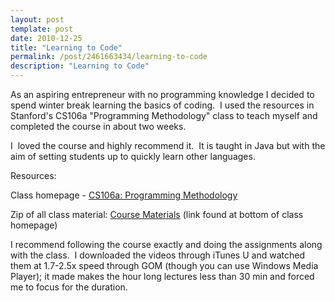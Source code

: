 ```yaml
---
layout: post
template: post
date: 2010-12-25
title: "Learning to Code"
permalink: /post/2461663434/learning-to-code
description: "Learning to Code"
---
```

<p>As an aspiring entrepreneur with no programming knowledge I decided to spend winter break learning the basics of coding.  I used the resources in Stanford's CS106a "Programming Methodology" class to teach myself and completed the course in about two weeks.</p>&#13;
<p>I  loved the course and highly recommend it.  It is taught in Java but with the aim of setting students up to quickly learn other languages.</p>&#13;
<p>Resources:</p>&#13;
<p>Class homepage - <a title="CS 106a Programming Methodology" target="_blank" href="http://see.stanford.edu/see/courseinfo.aspx?coll=824a47e1-135f-4508-a5aa-866adcae1111">CS106a: Programming Methodology</a></p>&#13;
<p>Zip of all class material: <a title="Course Materials" target="_blank" href="http://see.stanford.edu/materials/icspmcs106a/ProgrammingMethodologyAllMaterials.zip">Course Materials</a> (link found at bottom of class homepage)</p>&#13;
<p>I recommend following the course exactly and doing the assignments along with the class.  I downloaded the videos through iTunes U and watched them at 1.7-2.5x speed through GOM (though you can use Windows Media Player); it made makes the hour long lectures less than 30 min and forced me to focus for the duration.</p> 